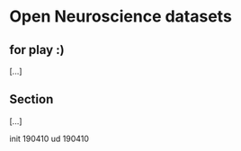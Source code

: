 Open Neuroscience datasets
=======

for play :)
---------

[...]

Section 
---------

[...]


init 190410
ud   190410